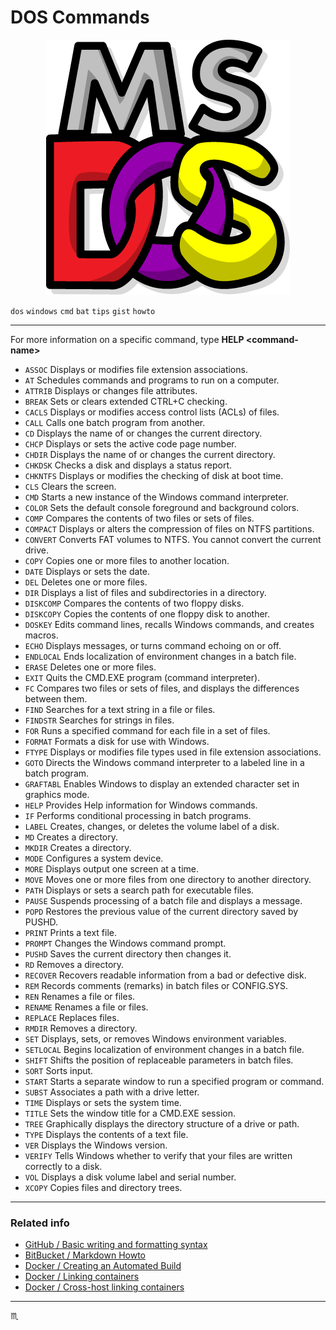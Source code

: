 # DOS Commands #

<p align="center">
  <img src="../assets/img/MS_DOS_Logo.png" style="width:390px; height:408px" alt="DOS Logo" />
</p>

`dos` `windows` `cmd` `bat` `tips` `gist` `howto`

---

For more information on a specific command, type **HELP <command-name\>**

 - `ASSOC`    Displays or modifies file extension associations.
 - `AT`       Schedules commands and programs to run on a computer.
 - `ATTRIB`   Displays or changes file attributes.
 - `BREAK`    Sets or clears extended CTRL+C checking.
 - `CACLS`    Displays or modifies access control lists (ACLs) of files.
 - `CALL`     Calls one batch program from another.
 - `CD`       Displays the name of or changes the current directory.
 - `CHCP`     Displays or sets the active code page number.
 - `CHDIR`    Displays the name of or changes the current directory.
 - `CHKDSK`   Checks a disk and displays a status report.
 - `CHKNTFS`  Displays or modifies the checking of disk at boot time.
 - `CLS`      Clears the screen.
 - `CMD`      Starts a new instance of the Windows command interpreter.
 - `COLOR`    Sets the default console foreground and background colors.
 - `COMP`     Compares the contents of two files or sets of files.
 - `COMPACT`  Displays or alters the compression of files on NTFS partitions.
 - `CONVERT`  Converts FAT volumes to NTFS.  You cannot convert the current drive.
 - `COPY`     Copies one or more files to another location.
 - `DATE`     Displays or sets the date.
 - `DEL`      Deletes one or more files.
 - `DIR`      Displays a list of files and subdirectories in a directory.
 - `DISKCOMP` Compares the contents of two floppy disks.
 - `DISKCOPY` Copies the contents of one floppy disk to another.
 - `DOSKEY`   Edits command lines, recalls Windows commands, and creates macros.
 - `ECHO`     Displays messages, or turns command echoing on or off.
 - `ENDLOCAL` Ends localization of environment changes in a batch file.
 - `ERASE`    Deletes one or more files.
 - `EXIT`     Quits the CMD.EXE program (command interpreter).
 - `FC`       Compares two files or sets of files, and displays the differences between them.
 - `FIND`     Searches for a text string in a file or files.
 - `FINDSTR`  Searches for strings in files.
 - `FOR`      Runs a specified command for each file in a set of files.
 - `FORMAT`   Formats a disk for use with Windows.
 - `FTYPE`    Displays or modifies file types used in file extension associations.
 - `GOTO`     Directs the Windows command interpreter to a labeled line in a batch program.
 - `GRAFTABL` Enables Windows to display an extended character set in graphics mode.
 - `HELP`     Provides Help information for Windows commands.
 - `IF`       Performs conditional processing in batch programs.
 - `LABEL`    Creates, changes, or deletes the volume label of a disk.
 - `MD`       Creates a directory.
 - `MKDIR`    Creates a directory.
 - `MODE`     Configures a system device.
 - `MORE`     Displays output one screen at a time.
 - `MOVE`     Moves one or more files from one directory to another directory.
 - `PATH`     Displays or sets a search path for executable files.
 - `PAUSE`    Suspends processing of a batch file and displays a message.
 - `POPD`     Restores the previous value of the current directory saved by PUSHD.
 - `PRINT`    Prints a text file.
 - `PROMPT`   Changes the Windows command prompt.
 - `PUSHD`    Saves the current directory then changes it.
 - `RD`       Removes a directory.
 - `RECOVER`  Recovers readable information from a bad or defective disk.
 - `REM`      Records comments (remarks) in batch files or CONFIG.SYS.
 - `REN`      Renames a file or files.
 - `RENAME`   Renames a file or files.
 - `REPLACE`  Replaces files.
 - `RMDIR`    Removes a directory.
 - `SET`      Displays, sets, or removes Windows environment variables.
 - `SETLOCAL` Begins localization of environment changes in a batch file.
 - `SHIFT`    Shifts the position of replaceable parameters in batch files.
 - `SORT`     Sorts input.
 - `START`    Starts a separate window to run a specified program or command.
 - `SUBST`    Associates a path with a drive letter.
 - `TIME`     Displays or sets the system time.
 - `TITLE`    Sets the window title for a CMD.EXE session.
 - `TREE`     Graphically displays the directory structure of a drive or path.
 - `TYPE`     Displays the contents of a text file.
 - `VER`      Displays the Windows version.
 - `VERIFY`   Tells Windows whether to verify that your files are written correctly to a disk.
 - `VOL`      Displays a disk volume label and serial number.
 - `XCOPY`    Copies files and directory trees.

---

### Related info ###

 - [GitHub / Basic writing and formatting syntax](https://help.github.com/articles/basic-writing-and-formatting-syntax/)
 - [BitBucket / Markdown Howto](https://bitbucket.org/tutorials/markdowndemo)
 - [Docker / Creating an Automated Build](https://docs.docker.com/docker-hub/builds/)
 - [Docker / Linking containers](https://docs.docker.com/engine/userguide/networking/default_network/dockerlinks.md)
 - [Docker / Cross-host linking containers](https://docs.docker.com/engine/admin/ambassador_pattern_linking.md)

---

:scorpius:
